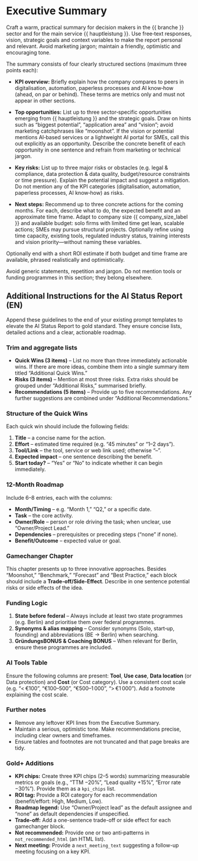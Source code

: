 # Executive Summary

Craft a warm, practical summary for decision makers in the {{ branche }} sector and for the main service {{ hauptleistung }}. Use free‑text responses, vision, strategic goals and context variables to make the report personal and relevant. Avoid marketing jargon; maintain a friendly, optimistic and encouraging tone.

The summary consists of four clearly structured sections (maximum three points each):

* **KPI overview:** Briefly explain how the company compares to peers in digitalisation, automation, paperless processes and AI know‑how (ahead, on par or behind). These terms are metrics only and must not appear in other sections.

* **Top opportunities:** List up to three sector‑specific opportunities emerging from {{ hauptleistung }} and the strategic goals. Draw on hints such as “biggest potential”, “application area” and “vision”; avoid marketing catchphrases like “moonshot”. If the vision or potential mentions AI‑based services or a lightweight AI portal for SMEs, call this out explicitly as an opportunity. Describe the concrete benefit of each opportunity in one sentence and refrain from marketing or technical jargon.

* **Key risks:** List up to three major risks or obstacles (e.g. legal & compliance, data protection & data quality, budget/resource constraints or time pressure). Explain the potential impact and suggest a mitigation. Do not mention any of the KPI categories (digitalisation, automation, paperless processes, AI know‑how) as risks.

* **Next steps:** Recommend up to three concrete actions for the coming months. For each, describe what to do, the expected benefit and an approximate time frame. Adapt to company size {{ company_size_label }} and available budget: solo firms with limited time get lean, scalable actions; SMEs may pursue structural projects. Optionally refine using time capacity, existing tools, regulated industry status, training interests and vision priority—without naming these variables.

Optionally end with a short ROI estimate if both budget and time frame are available, phrased realistically and optimistically.

Avoid generic statements, repetition and jargon. Do not mention tools or funding programmes in this section; they belong elsewhere.

## Additional Instructions for the AI Status Report (EN)

Append these guidelines to the end of your existing prompt templates to elevate the AI Status Report to gold standard. They ensure concise lists, detailed actions and a clear, actionable roadmap.

### Trim and aggregate lists

* **Quick Wins (3 items)** – List no more than three immediately actionable wins. If there are more ideas, combine them into a single summary item titled “Additional Quick Wins.”
* **Risks (3 items)** – Mention at most three risks. Extra risks should be grouped under “Additional Risks,” summarised briefly.
* **Recommendations (5 items)** – Provide up to five recommendations. Any further suggestions are combined under “Additional Recommendations.”

### Structure of the Quick Wins

Each quick win should include the following fields:

1. **Title** – a concise name for the action.
2. **Effort** – estimated time required (e.g. “45 minutes” or “1–2 days”).
3. **Tool/Link** – the tool, service or web link used; otherwise “–”.
4. **Expected impact** – one sentence describing the benefit.
5. **Start today?** – “Yes” or “No” to indicate whether it can begin immediately.

### 12‑Month Roadmap

Include 6–8 entries, each with the columns:

* **Month/Timing** – e.g. “Month 1,” “Q2,” or a specific date.
* **Task** – the core activity.
* **Owner/Role** – person or role driving the task; when unclear, use “Owner/Project Lead.”
* **Dependencies** – prerequisites or preceding steps (“none” if none).
* **Benefit/Outcome** – expected value or goal.

### Gamechanger Chapter

This chapter presents up to three innovative approaches. Besides “Moonshot,” “Benchmark,” “Forecast” and “Best Practice,” each block should include a **Trade‑off/Side‑Effect**. Describe in one sentence potential risks or side effects of the idea.

### Funding Logic

1. **State before federal** – Always include at least two state programmes (e.g. Berlin) and prioritise them over federal programmes.
2. **Synonyms & alias mapping** – Consider synonyms (Solo, start‑up, founding) and abbreviations (BE → Berlin) when searching.
3. **GründungsBONUS & Coaching BONUS** – When relevant for Berlin, ensure these programmes are included.

### AI Tools Table

Ensure the following columns are present: **Tool**, **Use case**, **Data location** (or Data protection) and **Cost** (or Cost category). Use a consistent cost scale (e.g. “< €100”, “€100–500”, “€500–1 000”, “> €1 000”). Add a footnote explaining the cost scale.

### Further notes

* Remove any leftover KPI lines from the Executive Summary.
* Maintain a serious, optimistic tone. Make recommendations precise, including clear owners and timeframes.
* Ensure tables and footnotes are not truncated and that page breaks are tidy.

### Gold+ Additions

* **KPI chips:** Create three KPI chips (2–5 words) summarizing measurable metrics or goals (e.g., “TTM −20%”, “Lead quality +15%”, “Error rate −30%”). Provide them as a `kpi_chips` list.
* **ROI tag:** Provide a ROI category for each recommendation (benefit/effort: High, Medium, Low).
* **Roadmap legend:** Use “Owner/Project lead” as the default assignee and “none” as default dependencies if unspecified.
* **Trade-off:** Add a one-sentence trade-off or side effect for each gamechanger block.
* **Not recommended:** Provide one or two anti‑patterns in `not_recommended_html` (an HTML list).
* **Next meeting:** Provide a `next_meeting_text` suggesting a follow-up meeting focusing on a key KPI.
